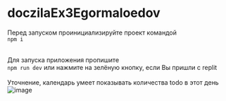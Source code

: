 # doczilaEx3Egormaloedov

Перед запуском проинициализируйте проект командой <br>
`npm i` <br> <br>

Для запуска приложения пропишите <br>
`npm run dev`<bt>
или нажмите на зелёную кнопку, если Вы пришли с replit
<br><br>
Уточнение, календарь умеет показывать количества todo в этот день<br>
![image](https://github.com/EgorMaloedov/doczilaEx3Egormaloedov/assets/56518726/7652c518-e42c-46b5-9104-9020189468c5)


